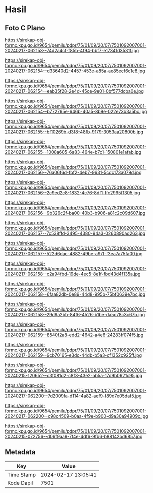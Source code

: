 # Hasil

## Foto C Plano

https://sirekap-obj-formc.kpu.go.id/9654/pemilu/pdpr/75/01/09/20/07/7501092007001-20240217-062153--74d2a4cf-f85b-4f94-bbf7-e17341d3531f.jpg

https://sirekap-obj-formc.kpu.go.id/9654/pemilu/pdpr/75/01/09/20/07/7501092007001-20240217-062154--d33640d2-4457-453e-a85a-ae85ecf6c1e8.jpg

https://sirekap-obj-formc.kpu.go.id/9654/pemilu/pdpr/75/01/09/20/07/7501092007001-20240217-062154--eab35f28-2e4d-45ce-9e01-0bf577dcba0e.jpg

https://sirekap-obj-formc.kpu.go.id/9654/pemilu/pdpr/75/01/09/20/07/7501092007001-20240217-062154--b772795e-646b-40a5-8b9e-022e73b3a5bc.jpg

https://sirekap-obj-formc.kpu.go.id/9654/pemilu/pdpr/75/01/09/20/07/7501092007001-20240217-062155--bf10269b-d3f8-48fb-9179-3053aa20800b.jpg

https://sirekap-obj-formc.kpu.go.id/9654/pemilu/pdpr/75/01/09/20/07/7501092007001-20240217-062155--1008a605-6a83-464e-b7c1-150801e1afab.jpg

https://sirekap-obj-formc.kpu.go.id/9654/pemilu/pdpr/75/01/09/20/07/7501092007001-20240217-062156--76a06f6d-fbf2-4eb7-9631-5cdc173a079d.jpg

https://sirekap-obj-formc.kpu.go.id/9654/pemilu/pdpr/75/01/09/20/07/7501092007001-20240217-062156--2c9ed2c8-1832-4c76-8df1-ffc2995f1305.jpg

https://sirekap-obj-formc.kpu.go.id/9654/pemilu/pdpr/75/01/09/20/07/7501092007001-20240217-062156--9b326c2f-ba00-40b3-b906-a81c2c09d607.jpg

https://sirekap-obj-formc.kpu.go.id/9654/pemilu/pdpr/75/01/09/20/07/7501092007001-20240217-062157--7c538ffd-3495-4380-94a3-0260890ad263.jpg

https://sirekap-obj-formc.kpu.go.id/9654/pemilu/pdpr/75/01/09/20/07/7501092007001-20240217-062157--522d6dac-4882-49be-a97f-f3ea7a75fa00.jpg

https://sirekap-obj-formc.kpu.go.id/9654/pemilu/pdpr/75/01/09/20/07/7501092007001-20240217-062158--c2a94fbd-19de-4ec5-8e1f-fbd43d4f135a.jpg

https://sirekap-obj-formc.kpu.go.id/9654/pemilu/pdpr/75/01/09/20/07/7501092007001-20240217-062158--6faa82db-0e89-44d8-995b-75bf0639e7bc.jpg

https://sirekap-obj-formc.kpu.go.id/9654/pemilu/pdpr/75/01/09/20/07/7501092007001-20240217-062158--29d9a2bb-84f6-4526-b1be-da5c78c3c67b.jpg

https://sirekap-obj-formc.kpu.go.id/9654/pemilu/pdpr/75/01/09/20/07/7501092007001-20240217-062159--8540f2a8-edd2-4642-a4e6-24283ff074f5.jpg

https://sirekap-obj-formc.kpu.go.id/9654/pemilu/pdpr/75/01/09/20/07/7501092007001-20240217-062159--9cb70165-e3dc-44db-b5a3-cf1352c925ff.jpg

https://sirekap-obj-formc.kpu.go.id/9654/pemilu/pdpr/75/01/09/20/07/7501092007001-20240215-120652--c3f081d2-c8f3-43e2-ab5a-17d9b0621c95.jpg

https://sirekap-obj-formc.kpu.go.id/9654/pemilu/pdpr/75/01/09/20/07/7501092007001-20240217-062200--7d2009fa-d114-4a82-aef9-f89d7e05daf5.jpg

https://sirekap-obj-formc.kpu.go.id/9654/pemilu/pdpr/75/01/09/20/07/7501092007001-20240217-062200--c98c4509-b0aa-4f9e-b900-d9a30a94909c.jpg

https://sirekap-obj-formc.kpu.go.id/9654/pemilu/pdpr/75/01/09/20/07/7501092007001-20240215-072756--d06f9aa9-7f4e-4df6-9fb6-b88142bd6857.jpg


## Metadata

| Key        | Value               |
| ---------- | ------------------- |
| Time Stamp | 2024-02-17 13:05:41 |
| Kode Dapil | 7501                |



